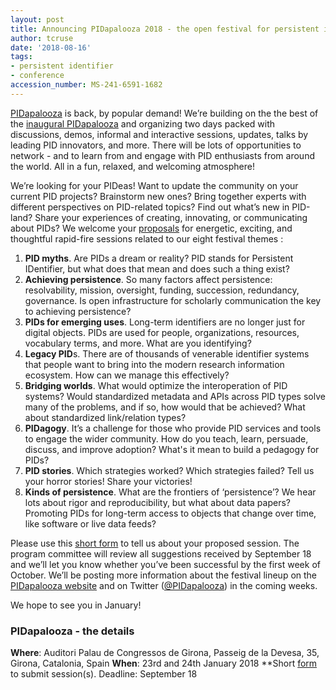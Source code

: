 ```yaml
---
layout: post
title: Announcing PIDapalooza 2018 - the open festival for persistent identifiers!
author: tcruse
date: '2018-08-16'
tags:
- persistent identifier
- conference
accession_number: MS-241-6591-1682
---
```


[PIDapalooza](https://doi.org/10.5438/11.0002) is back, by popular demand! We’re building on the the best of the [inaugural PIDapalooza](https://scholarlykitchen.sspnet.org/2016/11/21/pidapalooza-revenge-of-the-nerds/) and organizing two days packed with discussions, demos, informal and interactive sessions, updates, talks by leading PID innovators, and more. There will be lots of opportunities to network - and to learn from and engage with PID enthusiasts from around the world. All in a fun, relaxed, and welcoming atmosphere!

We’re looking for your PIDeas! Want to update the community on your current PID projects? Brainstorm new ones? Bring together experts with different perspectives on PID-related topics? Find out what’s new in PID-land? Share your experiences of creating, innovating, or communicating about PIDs? We welcome your [proposals](https://goo.gl/forms/UvBUgMhnRbfSac1s1) for energetic, exciting, and thoughtful rapid-fire sessions related to our eight festival themes :

1. **PID myths**. Are PIDs a dream or reality? PID stands for Persistent IDentifier, but what does that mean and does such a thing exist?
2. **Achieving persistence**. So many factors affect persistence: resolvability, mission, oversight, funding, succession, redundancy, governance. Is open infrastructure for scholarly communication the key to achieving persistence?
3. **PIDs for emerging uses**. Long-term identifiers are no longer just for digital objects. PIDs are used for people, organizations, resources, vocabulary terms, and more. What are you identifying?
4. **Legacy PID**s. There are of thousands of venerable identifier systems that people want to bring into the modern research information ecosystem. How can we manage this effectively?
5. **Bridging worlds**. What would optimize the interoperation of PID systems? Would standardized metadata and APIs across PID types solve many of the problems, and if so, how would that be achieved? What about standardized link/relation types?
6. **PIDagogy**. It’s a challenge for those who provide PID services and tools to engage the wider community. How do you teach, learn, persuade, discuss, and improve adoption? What's it mean to build a pedagogy for PIDs?
7. **PID stories**. Which strategies worked? Which strategies failed? Tell us your horror stories! Share your victories!
8. **Kinds of persistence**. What are the frontiers of ‘persistence’? We hear lots about rigor and reproducibility, but what about data papers? Promoting PIDs for long-term access to objects that change over time, like software or live data feeds?

Please use this [short form](https://goo.gl/forms/UvBUgMhnRbfSac1s1) to tell us about your proposed session. The program committee will review all suggestions received by September 18 and we’ll let you know whether you’ve been successful by the first week of October.
We’ll be posting more information about the festival lineup on the [PIDapalooza website](https://pidapalooza.org/) and on Twitter ([@PIDapalooza](http://twitter.com/pidapalooza)) in the coming weeks.

We hope to see you in January!

### PIDapalooza - the details

**Where**: Auditori Palau de Congressos de Girona, Passeig de la Devesa, 35, Girona, Catalonia, Spain
**When**: 23rd and 24th January 2018
**Short [form](https://goo.gl/forms/UvBUgMhnRbfSac1s1) to submit session(s). Deadline: September 18
